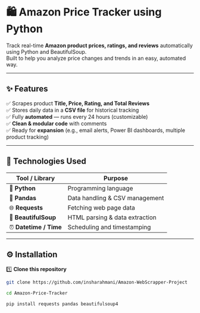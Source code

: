 # 🛍️ Amazon Price Tracker using Python  

Track real-time **Amazon product prices, ratings, and reviews** automatically using Python and BeautifulSoup.  
Built to help you analyze price changes and trends in an easy, automated way.  

---

## ✨ Features  

✅ Scrapes product **Title, Price, Rating, and Total Reviews**  
✅ Stores daily data in a **CSV file** for historical tracking  
✅ Fully **automated** — runs every 24 hours (customizable)  
✅ **Clean & modular code** with comments  
✅ Ready for **expansion** (e.g., email alerts, Power BI dashboards, multiple product tracking)  

---

## 🧰 Technologies Used  

| Tool / Library | Purpose |
|-----------------|----------|
| 🐍 **Python** | Programming language |
| 🧾 **Pandas** | Data handling & CSV management |
| 🌐 **Requests** | Fetching web page data |
| 🍲 **BeautifulSoup** | HTML parsing & data extraction |
| ⏰ **Datetime / Time** | Scheduling and timestamping |

---

## ⚙️ Installation  

1️⃣ **Clone this repository**  
```bash
git clone https://github.com/insharahmani/Amazon-WebScrapper-Project

cd Amazon-Price-Tracker

pip install requests pandas beautifulsoup4


